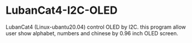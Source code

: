 # LubanCat4-I2C-OLED
LubanCat4 (Linux-ubantu20.04) control OLED by I2C.
this program allow user show alphabet, numbers and chinese by 0.96 inch OLED screen.
